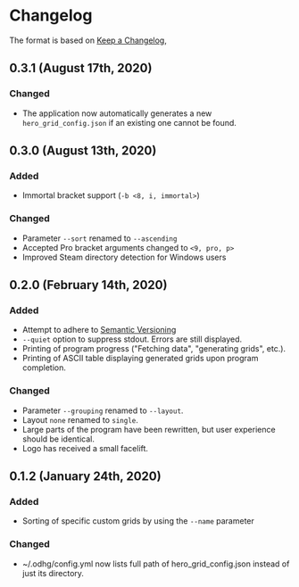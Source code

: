 # Changelog

The format is based on [Keep a Changelog](https://keepachangelog.com/en/1.0.0/),

## 0.3.1 (August 17th, 2020)
### Changed
- The application now automatically generates a new `hero_grid_config.json` if an existing one cannot be found.


## 0.3.0 (August 13th, 2020)
### Added
- Immortal bracket support (`-b <8, i, immortal>`)

### Changed
- Parameter `--sort` renamed to `--ascending`
- Accepted Pro bracket arguments changed to `<9, pro, p>`
- Improved Steam directory detection for Windows users

## 0.2.0 (February 14th, 2020)
### Added
- Attempt to adhere to [Semantic Versioning](http://semver.org/)
- `--quiet` option to suppress stdout. Errors are still displayed.
- Printing of program progress ("Fetching data", "generating grids", etc.).
- Printing of ASCII table displaying generated grids upon program completion.

### Changed
- Parameter `--grouping` renamed to `--layout`.
- Layout `none` renamed to `single`.
- Large parts of the program have been rewritten, but user experience should be identical.
- Logo has received a small facelift.

## 0.1.2 (January 24th, 2020)
### Added
- Sorting of specific custom grids by using the `--name` parameter

### Changed
- ~/.odhg/config.yml now lists full path of hero_grid_config.json instead of just its directory.